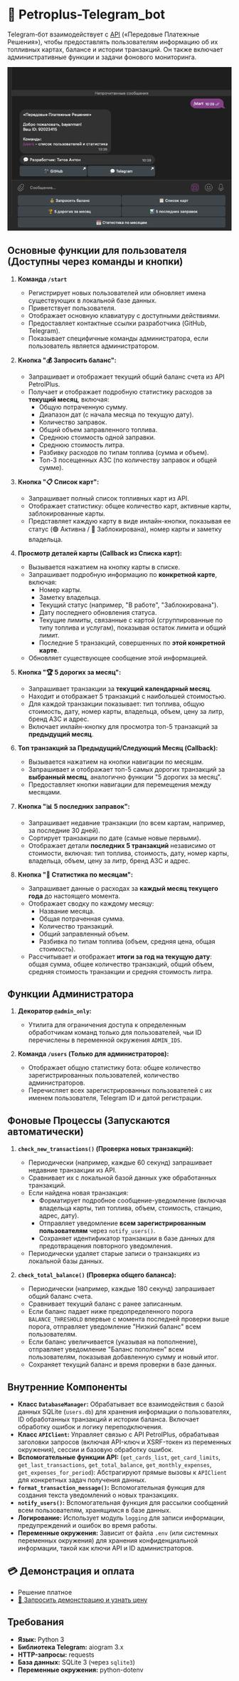 # 🤖 Petroplus-Telegram_bot

Telegram-бот взаимодействует с [API](https://online.petrolplus.ru/api/v1/sdata/api/API_instruction_PPR.pdf) («Передовые Платежные Решения»), чтобы предоставлять пользователям информацию об их топливных картах, балансе и истории транзакций. Он также включает административные функции и задачи фонового мониторинга.

![main Logo](main.png)



## Основные функции для пользователя (Доступны через команды и кнопки)

1.  **Команда `/start`**
    *   Регистрирует новых пользователей или обновляет имена существующих в локальной базе данных.
    *   Приветствует пользователя.
    *   Отображает основную клавиатуру с доступными действиями.
    *   Предоставляет контактные ссылки разработчика (GitHub, Telegram).
    *   Показывает специфичные команды администратора, если пользователь является администратором.

2.  **Кнопка "💰 Запросить баланс":**
    *   Запрашивает и отображает текущий общий баланс счета из API PetrolPlus.
    *   Получает и отображает подробную статистику расходов за **текущий месяц**, включая:
        *   Общую потраченную сумму.
        *   Диапазон дат (с начала месяца по текущую дату).
        *   Количество заправок.
        *   Общий объем заправленного топлива.
        *   Среднюю стоимость одной заправки.
        *   Среднюю стоимость литра.
        *   Разбивку расходов по типам топлива (сумма и объем).
        *   Топ-3 посещенных АЗС (по количеству заправок и общей сумме).

3.  **Кнопка "📋 Список карт":**
    *   Запрашивает полный список топливных карт из API.
    *   Отображает статистику: общее количество карт, активные карты, заблокированные карты.
    *   Представляет каждую карту в виде инлайн-кнопки, показывая ее статус (🟢 Активна / 🔴 Заблокирована), номер карты и заметку владельца.

4.  **Просмотр деталей карты (Callback из Списка карт):**
    *   Вызывается нажатием на кнопку карты в списке.
    *   Запрашивает подробную информацию по **конкретной карте**, включая:
        *   Номер карты.
        *   Заметку владельца.
        *   Текущий статус (например, "В работе", "Заблокирована").
        *   Дату последнего обновления статуса.
        *   Текущие лимиты, связанные с картой (сгруппированные по типу топлива и услугам), показывая остаток лимита и общий лимит.
        *   Последние 5 транзакций, совершенных по **этой конкретной карте**.
    *   Обновляет существующее сообщение этой информацией.

5.  **Кнопка "🏆 5 дорогих за месяц":**
    *   Запрашивает транзакции за **текущий календарный месяц**.
    *   Находит и отображает 5 транзакций с наибольшей стоимостью.
    *   Для каждой транзакции показывает: тип топлива, общую стоимость, дату, номер карты, владельца, объем, цену за литр, бренд АЗС и адрес.
    *   Включает инлайн-кнопку для просмотра топ-5 транзакций за **предыдущий месяц**.

6.  **Топ транзакций за Предыдущий/Следующий Месяц (Callback):**
    *   Вызывается нажатием на кнопки навигации по месяцам.
    *   Запрашивает и отображает топ-5 самых дорогих транзакций за **выбранный месяц**, аналогично функции "5 дорогих за месяц".
    *   Предоставляет кнопки навигации для перемещения между месяцами.

7.  **Кнопка "📊 5 последних заправок":**
    *   Запрашивает недавние транзакции (по всем картам, например, за последние 30 дней).
    *   Сортирует транзакции по дате (самые новые первыми).
    *   Отображает детали **последних 5 транзакций** независимо от стоимости, включая: тип топлива, стоимость, дату, номер карты, владельца, объем, цену за литр, бренд АЗС и адрес.

8.  **Кнопка "📅 Статистика по месяцам":**
    *   Запрашивает данные о расходах за **каждый месяц текущего года** до настоящего момента.
    *   Отображает сводку по каждому месяцу:
        *   Название месяца.
        *   Общая потраченная сумма.
        *   Количество транзакций.
        *   Общий заправленный объем.
        *   Разбивка по типам топлива (объем, средняя цена, общая стоимость).
    *   Рассчитывает и отображает **итоги за год на текущую дату**: общая сумма, общее количество транзакций, общий объем, средняя стоимость транзакции и средняя стоимость литра.

## Функции Администратора

1.  **Декоратор `@admin_only`:**
    *   Утилита для ограничения доступа к определенным обработчикам команд только для пользователей, чьи ID перечислены в переменной окружения `ADMIN_IDS`.

2.  **Команда `/users` (Только для администраторов):**
    *   Отображает общую статистику бота: общее количество зарегистрированных пользователей, количество администраторов.
    *   Перечисляет всех зарегистрированных пользователей с их именем пользователя, Telegram ID и датой регистрации.

## Фоновые Процессы (Запускаются автоматически)

1.  **`check_new_transactions()` (Проверка новых транзакций):**
    *   Периодически (например, каждые 60 секунд) запрашивает недавние транзакции из API.
    *   Сравнивает их с локальной базой данных уже обработанных транзакций.
    *   Если найдена новая транзакция:
        *   Форматирует подробное сообщение-уведомление (включая владельца карты, тип топлива, объем, стоимость, станцию, адрес, дату).
        *   Отправляет уведомление **всем зарегистрированным пользователям** через `notify_users()`.
        *   Сохраняет идентификатор транзакции в базе данных для предотвращения повторного уведомления.
    *   Периодически удаляет старые записи о транзакциях из локальной базы данных.

2.  **`check_total_balance()` (Проверка общего баланса):**
    *   Периодически (например, каждые 180 секунд) запрашивает общий баланс счета.
    *   Сравнивает текущий баланс с ранее записанным.
    *   Если баланс падает ниже предопределенного порога `BALANCE_THRESHOLD` впервые с момента последней проверки выше порога, отправляет уведомление "Низкий баланс" всем пользователям.
    *   Если баланс увеличивается (указывая на пополнение), отправляет уведомление "Баланс пополнен" всем пользователям, показывая добавленную сумму и новый итог.
    *   Сохраняет текущий баланс и время проверки в базе данных.

## Внутренние Компоненты

*   **Класс `DatabaseManager`:** Обрабатывает все взаимодействия с базой данных SQLite (`users.db`) для хранения информации о пользователях, ID обработанных транзакций и истории баланса. Включает обработку ошибок и логику переподключения.
*   **Класс `APIClient`:** Управляет связью с API PetrolPlus, обрабатывая заголовки запросов (включая API-ключ и XSRF-токен из переменных окружения), сессии и базовую обработку ошибок.
*   **Вспомогательные функции API:** (`get_cards_list`, `get_card_limits`, `get_last_transactions`, `get_total_balance`, `get_monthly_expenses`, `get_expenses_for_period`): Абстрагируют прямые вызовы к `APIClient` для конкретных задач получения данных.
*   **`format_transaction_message()`:** Вспомогательная функция для создания текста уведомлений о новых транзакциях.
*   **`notify_users()`:** Вспомогательная функция для рассылки сообщений всем пользователям, хранящимся в базе данных.
*   **Логирование:** Использует модуль `logging` для записи информации, предупреждений и ошибок во время работы.
*   **Переменные окружения:** Зависит от файла `.env` (или системных переменных окружения) для хранения конфиденциальной информации, такой как ключи API и ID администраторов.

## 💳 Демонстрация и оплата

- Решение платное
- [🔗 Запросить демонстрацию и узнать цену](https://github.com/bayanist)


## Требования

-   **Язык:** Python 3
-   **Библиотека Telegram:** aiogram 3.x
-   **HTTP-запросы:** requests
-   **База данных:** SQLite 3 (через `sqlite3`)
-   **Переменные окружения:** python-dotenv
